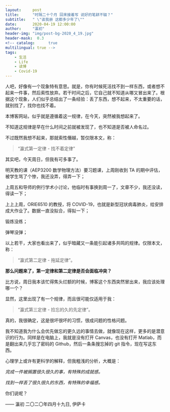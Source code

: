 ```yaml
---
layout:     post
title:      "时隔二十个月 回来接着写 说好的笔耕不辍？"
subtitle:   " \"诶我册 这都多少年了\""
date:       2020-04-19 12:00:00
author:     "瀛初"
header-img: "img/post-bg-2020_4_19.jpg" 
header-mask:  0.3
<!-- catalog:      true
multilingual: true -->
tags:
    - 生活
    - Life
    - 读博
    - Covid-19
---
```



人吧，好像有一个现象特有意思。就是，你有时候死活找不到一样东西，或者想不起来一件事，然后索性放弃。若干时间之后，它自己就不知道从哪又冒出来了。根据这个现象，人们似乎总结出了一条经验：丢了东西，想不起来，不太重要的话，就别找了，找你也找不着。

本博客网站，似乎就是遵循着这一规律，在今天，突然被我想起来了。

不知道这规律是早在什么时间之前就被发现了，也不知道是否被人命名过。

不过既然我想不起来，那就索性僭越，暂仅限本文，称：

>“瀛式第一定律 - 找不着定律”

其实吧，今天周日，但我有可多事了。

明天教的课（AEP3200 数学物理方法）要习题课，上周刚收到 TA 的期中评估，被学生骂了个惨，我还没弄，得弄一下；

上周五和导师的例行学术小讨论，他临时有事换到周一了，文章不少，我还没读，得读一下；

上上上周，ORIE6510 的教授，将 COVID-19，也就是新型冠状病毒肺炎，给安排成大作业了。数据一直没拟合，得拟一下；

锻炼没练；

弹琴没弹；

以上若干，大家也看出来了，似乎暗藏又一条能引起诸多共鸣的规律。仅限本文，称：

>“瀛式第二定律 - 拖延定律”。

**那么问题来了，第一定律和第二定律是否会面临冲突？**

比方说，周日我本该忙得焦头烂额的时候，博客这个东西突然冒出来，我应该处理哪一个？

显然，这里出现了有一个规律，而且很可能仅适用于我：

>“瀛式第三定律 - 捡忘的久的先定律”。

真的，我很确定，这是很坏很坏的习惯，很成问题的性格问题。

我不知道我为什么会优先做忘的更久远的事情去做，就像现在这样，更多的是潜意识的行为。同样是在电脑上，我就是没有打开 Canvas，也没有打开 Matlab，而是翻出来几乎忘了密码的 Github，然后一条条搜忘掉的 git 指令，现在写这东西。

心理学上或许有更科学的解释，但我粗浅的分析，大概是：

*完成一件被搁置很久很久的事，有特殊的成就感。*

*找到一样丢了很久很久的东西，有特殊的幸福感。*

你们说呢？

—— 瀛初 二〇二〇年四月十九日, 伊萨卡

